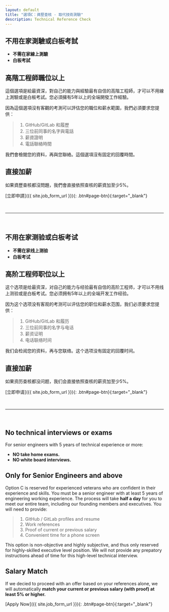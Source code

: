 ```yaml
---
layout: default
title: "選項C：資歷查核 - 取代技術測驗"
description: Technical Reference Check
---
```


## 不用在家測驗或白板考試

* **不需在家線上測驗**
* **白板考試**

## 高階工程師職位以上

這個選項是給最資深，對自己的能力與經驗最有自信的高階工程師，才可以不用線上測驗或是白板考試。您必須擁有5年以上的全端開發工作經驗。

因為這個選項沒有客觀的考測可以評估您的職位和薪水範圍，我們必須要求您提供：

> 1. GitHub/GitLab 和履歷
> 2. 三位前同事的名字與電話
> 3. 薪資證明
> 4. 電話聯絡時間

我們會檢閱您的資料，再與您聯絡。這個選項沒有固定的回覆時間。

## 直接加薪

如果資歷查核都沒問題，我們會直接依照查核的薪資加至少5%。

[立即申請]({{ site.job_form_url }}){: .btn#page-btn}{:target="_blank"}


<br>

---

<br>

## 不用在家测验或白板考试

* **不需在家线上测验**
* **白板考试**

## 高阶工程师职位以上

这个选项是给最资深，对自己的能力与经验最有自信的高阶工程师，才可以不用线上测验或是白板考试。您必须拥有5年以上的全端开发工作经验。

因为这个选项没有客观的考测可以评估您的职位和薪水范围，我们必须要求您提供：

> 1. GitHub/GitLab 和履历
> 2. 三位前同事的名字与电话
> 3. 薪资证明
> 4. 电话联络时间

我们会检阅您的资料，再与您联络。这个选项没有固定的回覆时间。

## 直接加薪

如果资历查核都没问题，我们会直接依照查核的薪资加至少5%。

[立即申请]({{ site.job_form_url }}){: .btn#page-btn}{:target="_blank"}

<br>

---

<br>

## No technical interviews or exams

For senior engineers with 5 years of technical experience or more:

* **NO take home exams.**
* **NO white board interviews.**

## Only for Senior Engineers and above

Option C is reserved for experienced veterans who are confident in their experience and skills. You must be a senior engineer with at least 5 years of engineering working experience. The process will take **half a day** for you to meet our entire team, including our founding members and executives. You will need to provide:

> 1. GitHub / GitLab profiles and resume
> 2. Work references
> 3. Proof of current or previous salary
> 4. Convenient time for a phone screen

This option is non-objective and highly subjective, and thus only reserved for highly-skilled executive level position. We will not provide any prepatory instructions ahead of time for this high-level technical interview.

## Salary Match

If we decied to proceed with an offer based on your references alone, we will automatically **match your current or previous salary (with proof) at least 5% or higher.**

[Apply Now]({{ site.job_form_url }}){: .btn#page-btn}{:target="_blank"}

<br>